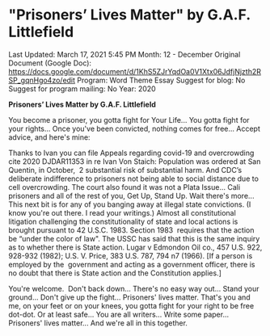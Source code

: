 # "Prisoners’ Lives Matter" by G.A.F. Littlefield

Last Updated: March 17, 2021 5:45 PM
Month: 12 - December
Original Document (Google Doc): https://docs.google.com/document/d/1KhS5ZJrYqdOa0V1Xtx06JdfjNjzth2RSP_gqnHgo4zo/edit
Program: Word Theme Essay
Suggest for blog: No
Suggest for program mailing: No
Year: 2020

**Prisoners’ Lives Matter by G.A.F. Littlefield**

You become a prisoner, you gotta fight for Your Life... You gotta fight for your rights... Once you've been convicted, nothing comes for free... Accept advice, and here's mine:

Thanks to Ivan you can file Appeals regarding covid-19 and overcrowding cite 2020 DJDAR11353 in re Ivan Von Staich: Population was ordered at San Quentin, in October,  2 substantial risk of substantial harm. And CDC’s deliberate indifference to prisoners not being able to social distance due to cell overcrowding. The court also found it was not a Plata Issue... Cali prisoners and all of the rest of you, Get Up, Stand Up. Wait there's more... This next bit is for any of you banging away at illegal state convictions. (I know you're out there. I read your writings.) Almost all constitutional litigation challenging the constitutionality of state and local actions is brought pursuant to 42 U.S.C. 1983. Section 1983  requires that the action be “under the color of law". The USSC has said that this is the same inquiry as to whether there is State action. Lugar v Edmondon Oil co., 457 U.S. 922, 928-932 (1982); U.S. V. Price, 383 U.S. 787, 794 n7 (1966). [If a person is employed by the  government and acting as a government officer, there is no doubt that there is State action and the Constitution applies.]

You're welcome.  Don't back down... There's no easy way out... Stand your ground... Don't give up the fight... Prisoners' lives matter. That's you and me, on your feet or on your knees, you gotta fight for your right to be free dot-dot. Or at least safe... You are all writers... Write some paper... Prisoners' lives matter... And we're all in this together.
